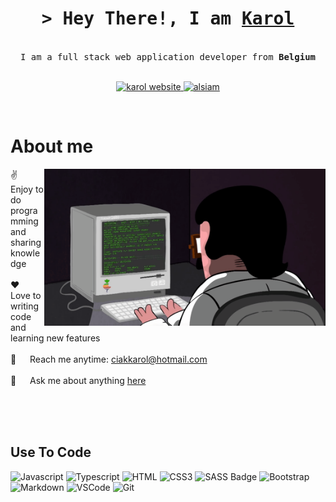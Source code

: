 
<!-- Intro  -->
<h1 align="center">
        <samp>&gt; Hey There!, I am
                <b><a target="_blank" href="https://alsiam.com">Karol</a></b>
        </samp>
</h1>


<p align="center"> 
  <samp>
    <br>
     I am a full stack web application developer from <b>Belgium</b> 
    <br>
    <br>
  </samp>
</p>

<p align="center">
 <a href="https://www.ciakkarol.com" target="_blank">
  <img src="https://img.shields.io/badge/Website-DC143C?style=for-the-badge&logo=medium&logoColor=white" alt="karol website" />
 </a>
 <a href="https://www.linkedin.com/in/karol-ciak/" target="_blank">
  <img src="https://img.shields.io/badge/LinkedIn-0077B5?style=for-the-badge&logo=linkedin&logoColor=white" alt="alsiam"/>
 </a>
</p>
<br />

<!-- About Section -->
 # About me
 
<p>
 <img align="right" width="450" src="/assets/programmer.gif" alt="Coding gif" />
  
 ✌️ &emsp; Enjoy to do programming and sharing knowledge <br/><br/>
 ❤️ &emsp; Love to writing code and learning new features<br/><br/>
 📧 &emsp; Reach me anytime: ciakkarol@hotmail.com<br/><br/>
 💬 &emsp; Ask me about anything [here](https://ciakkarol.com/contact)

</p>

<br/>
<br/>
<br/>

## Use To Code

![Javascript](https://img.shields.io/badge/Javascript-F0DB4F?style=for-the-badge&labelColor=black&logo=javascript&logoColor=F0DB4F)
![Typescript](https://img.shields.io/badge/Typescript-007acc?style=for-the-badge&labelColor=black&logo=typescript&logoColor=007acc)
![HTML](https://img.shields.io/badge/HTML5-E34F26?style=for-the-badge&logo=html5&logoColor=white)
![CSS3](https://img.shields.io/badge/CSS3-1572B6?style=for-the-badge&logo=css3&logoColor=white)
![SASS Badge](https://img.shields.io/badge/Sass-CC6699?style=for-the-badge&logo=sass&logoColor=white)
![Bootstrap](https://img.shields.io/badge/Bootstrap-563D7C?style=for-the-badge&logo=bootstrap&logoColor=white)
![Markdown](https://img.shields.io/badge/Markdown-000000?style=for-the-badge&logo=markdown&logoColor=white)
![VSCode](https://img.shields.io/badge/Visual_Studio-0078d7?style=for-the-badge&logo=visual%20studio&logoColor=white)
![Git](https://img.shields.io/badge/Git-F05032?style=for-the-badge&logo=git&logoColor=white)

